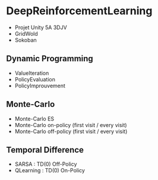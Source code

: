 # DeepReinforcementLearning
- Projet Unity 5A 3DJV
- GridWold
- Sokoban
## Dynamic Programming
- ValueIteration
- PolicyEvaluation
- PolicyImprouvement
## Monte-Carlo
- Monte-Carlo ES 
- Monte-Carlo on-policy (first visit / every visit)
- Monte-Carlo off-policy (first visit / every visit)
## Temporal Difference
- SARSA : TD(0) Off-Policy
- QLearning : TD(0) On-Policy
